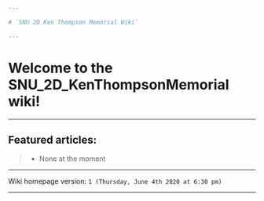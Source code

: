 ```yaml
---

# `SNU 2D Ken Thompson Memorial Wiki`

---
```


# Welcome to the SNU_2D_KenThompsonMemorial wiki!

---

## Featured articles:

> * None at the moment

---

Wiki homepage version: `1 (Thursday, June 4th 2020 at 6:30 pm)`

---
